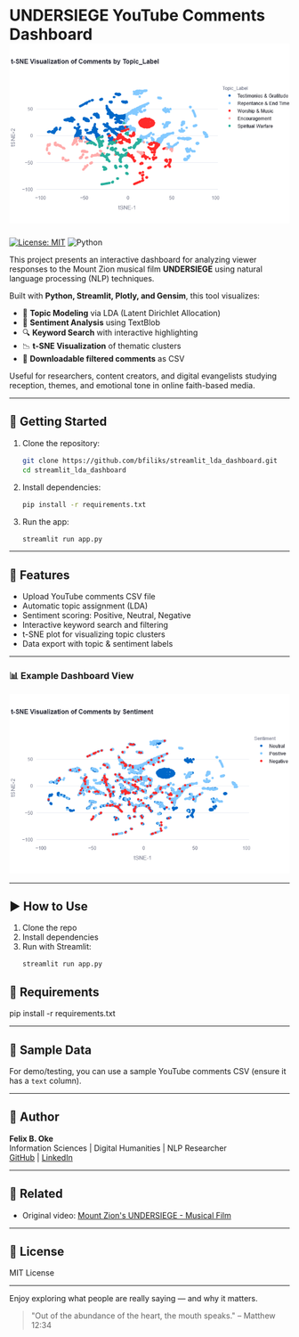 # UNDERSIEGE YouTube Comments Dashboard ![Dashboard Screenshot](newplot(9).png)
[![License: MIT](https://img.shields.io/badge/License-MIT-yellow.svg)](LICENSE)
![Python](https://img.shields.io/badge/python-3.9+-blue.svg)

This project presents an interactive dashboard for analyzing viewer responses to the Mount Zion musical film **UNDERSIEGE** using natural language processing (NLP) techniques.

Built with **Python, Streamlit, Plotly, and Gensim**, this tool visualizes:

- 🎯 **Topic Modeling** via LDA (Latent Dirichlet Allocation)
- 💬 **Sentiment Analysis** using TextBlob
- 🔍 **Keyword Search** with interactive highlighting
- 📉 **t-SNE Visualization** of thematic clusters
- 📁 **Downloadable filtered comments** as CSV

Useful for researchers, content creators, and digital evangelists studying reception, themes, and emotional tone in online faith-based media.

---

## 🚀 Getting Started

1. Clone the repository:
   ```bash
   git clone https://github.com/bfiliks/streamlit_lda_dashboard.git
   cd streamlit_lda_dashboard
   ```

2. Install dependencies:
   ```bash
   pip install -r requirements.txt
   ```

3. Run the app:
   ```bash
   streamlit run app.py
   ```
---

## 🧠 Features

- Upload YouTube comments CSV file
- Automatic topic assignment (LDA)
- Sentiment scoring: Positive, Neutral, Negative
- Interactive keyword search and filtering
- t-SNE plot for visualizing topic clusters
- Data export with topic & sentiment labels

---

### 📊 Example Dashboard View

![Dashboard Screenshot](newplot(8).png)

---

## ▶️ How to Use

1. Clone the repo
2. Install dependencies
3. Run with Streamlit:
   ```bash
   streamlit run app.py

## 🧰 Requirements
pip install -r requirements.txt

---

## 📎 Sample Data
For demo/testing, you can use a sample YouTube comments CSV (ensure it has a `text` column).

---
## 👤 Author
**Felix B. Oke**  
Information Sciences | Digital Humanities | NLP Researcher  
[GitHub](https://github.com/bfiliks) | [LinkedIn](https://www.linkedin.com/in/felix-oke-60294236/)

---

## 🔗 Related
- Original video: [Mount Zion's UNDERSIEGE - Musical Film](https://www.youtube.com/watch?v=11FQQv81hDw)

---

## 📄 License
MIT License

---

Enjoy exploring what people are really saying — and why it matters.

> "Out of the abundance of the heart, the mouth speaks." – Matthew 12:34